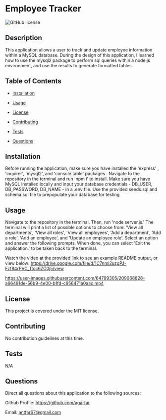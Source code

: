 # Employee Tracker
![GitHub license](https://img.shields.io/badge/license-MIT-blue.svg)

## Description

This application allows a user to track and update employee information within a MySQL database. During the design of this application, I learned how to use the mysql2 package to perform sql queries within a node.js environment, and use the results to generate formatted tables. 

## Table of Contents 

- [Installation](#installation)

- [Usage](#usage)

- [License](#license)

- [Contributing](#contributing)

- [Tests](#tests)

- [Questions](#questions)

## Installation

Before running the application, make sure you have installed the 'express' , 'inquirer', 'mysql2', and 'console.table' packages . Navigate to the repository in the terminal and run 'npm i' to install. Make sure you have MySQL installed locally and input your database credentials - DB_USER, DB_PASSWORD, DB_NAME - in a .env file. Use the provided seeds.sql and schema.sql file to prepopulate your database for testing

## Usage

Navigate to the repository in the terminal. Then, run 'node server.js.' The terminal will print a list of possible options to choose from: 'View all departments', 'View all roles', 'View all employees', 'Add a department', 'Add a role', 'Add an employee', and 'Update an employee role'. Select an option and answer the following prompts. When done, you can select 'Exit the application.' to be taken back to the terminal. 

Watch the video at the provided link to see an example README output, or view below: https://drive.google.com/file/d/1C7nmi2uzgPJ-Fzf84rPVC_Ttoc6ZC0j5/view


https://user-images.githubusercontent.com/64799305/209068828-a66491de-56b9-4e00-b1fd-c956471a0aac.mp4


## License

This project is covered under the MIT license.

## Contributing

No contribution guidelines at this time.

## Tests

N/A

## Questions

Direct all questions about this application to the following sources:

Github Profile: https://github.com/agarfar

Email: antfar67@gmail.com
